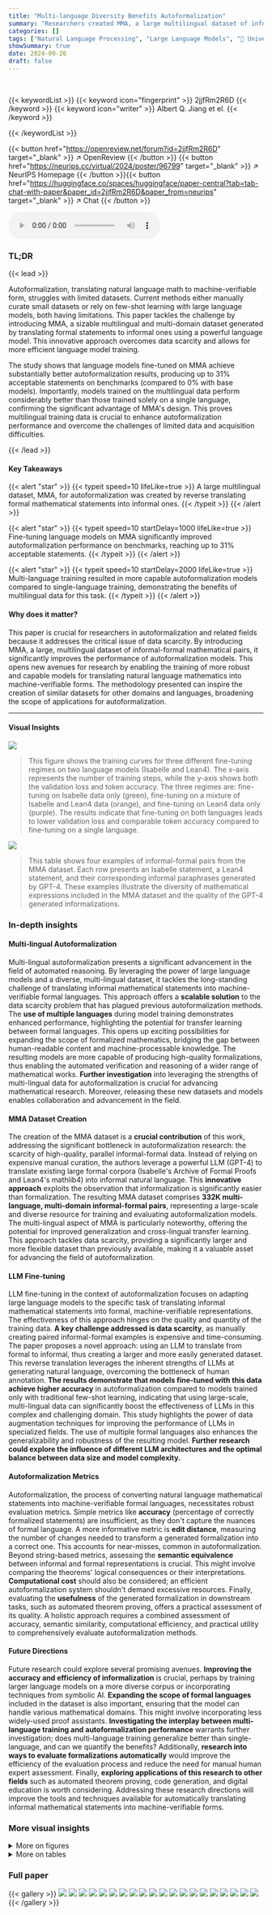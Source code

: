 ```yaml
---
title: "Multi-language Diversity Benefits Autoformalization"
summary: "Researchers created MMA, a large multilingual dataset of informal-formal mathematical pairs, leveraging a language model for reverse translation.  Fine-tuned models achieved significantly improved aut..."
categories: []
tags: ["Natural Language Processing", "Large Language Models", "🏢 University of Cambridge",]
showSummary: true
date: 2024-09-26
draft: false
---
```


<br>

{{< keywordList >}}
{{< keyword icon="fingerprint" >}} 2jjfRm2R6D {{< /keyword >}}
{{< keyword icon="writer" >}} Albert Q. Jiang et el. {{< /keyword >}}
 
{{< /keywordList >}}

{{< button href="https://openreview.net/forum?id=2jjfRm2R6D" target="_blank" >}}
↗ OpenReview
{{< /button >}}
{{< button href="https://neurips.cc/virtual/2024/poster/96799" target="_blank" >}}
↗ NeurIPS Homepage
{{< /button >}}{{< button href="https://huggingface.co/spaces/huggingface/paper-central?tab=tab-chat-with-paper&paper_id=2jjfRm2R6D&paper_from=neurips" target="_blank" >}}
↗ Chat
{{< /button >}}



<audio controls>
    <source src="https://ai-paper-reviewer.com/2jjfRm2R6D/podcast.wav" type="audio/wav">
    Your browser does not support the audio element.
</audio>


### TL;DR


{{< lead >}}

Autoformalization, translating natural language math to machine-verifiable form, struggles with limited datasets. Current methods either manually curate small datasets or rely on few-shot learning with large language models, both having limitations. This paper tackles the challenge by introducing MMA, a sizable multilingual and multi-domain dataset generated by translating formal statements to informal ones using a powerful language model. This innovative approach overcomes data scarcity and allows for more efficient language model training.

The study shows that language models fine-tuned on MMA achieve substantially better autoformalization results, producing up to 31% acceptable statements on benchmarks (compared to 0% with base models). Importantly,  models trained on the multilingual data perform considerably better than those trained solely on a single language, confirming the significant advantage of MMA's design.  This proves multilingual training data is crucial to enhance autoformalization performance and overcome the challenges of limited data and acquisition difficulties.

{{< /lead >}}


#### Key Takeaways

{{< alert "star" >}}
{{< typeit speed=10 lifeLike=true >}} A large multilingual dataset, MMA, for autoformalization was created by reverse translating formal mathematical statements into informal ones. {{< /typeit >}}
{{< /alert >}}

{{< alert "star" >}}
{{< typeit speed=10 startDelay=1000 lifeLike=true >}} Fine-tuning language models on MMA significantly improved autoformalization performance on benchmarks, reaching up to 31% acceptable statements. {{< /typeit >}}
{{< /alert >}}

{{< alert "star" >}}
{{< typeit speed=10 startDelay=2000 lifeLike=true >}} Multi-language training resulted in more capable autoformalization models compared to single-language training, demonstrating the benefits of multilingual data for this task.  {{< /typeit >}}
{{< /alert >}}

#### Why does it matter?
This paper is crucial for researchers in autoformalization and related fields because it addresses the critical issue of data scarcity. By introducing MMA, a large, multilingual dataset of informal-formal mathematical pairs, it significantly improves the performance of autoformalization models. This opens new avenues for research by enabling the training of more robust and capable models for translating natural language mathematics into machine-verifiable forms.  The methodology presented can inspire the creation of similar datasets for other domains and languages, broadening the scope of applications for autoformalization.

------
#### Visual Insights



![](https://ai-paper-reviewer.com/2jjfRm2R6D/figures_6_1.jpg)

> This figure shows the training curves for three different fine-tuning regimes on two language models (Isabelle and Lean4).  The x-axis represents the number of training steps, while the y-axis shows both the validation loss and token accuracy.  The three regimes are: fine-tuning on Isabelle data only (green), fine-tuning on a mixture of Isabelle and Lean4 data (orange), and fine-tuning on Lean4 data only (purple). The results indicate that fine-tuning on both languages leads to lower validation loss and comparable token accuracy compared to fine-tuning on a single language.





![](https://ai-paper-reviewer.com/2jjfRm2R6D/tables_1_1.jpg)

> This table shows four examples of informal-formal pairs from the MMA dataset.  Each row presents an Isabelle statement, a Lean4 statement, and their corresponding informal paraphrases generated by GPT-4. These examples illustrate the diversity of mathematical expressions included in the MMA dataset and the quality of the GPT-4 generated informalizations.





### In-depth insights


#### Multi-lingual Autoformalization
Multi-lingual autoformalization presents a significant advancement in the field of automated reasoning. By leveraging the power of large language models and a diverse, multi-lingual dataset, it tackles the long-standing challenge of translating informal mathematical statements into machine-verifiable formal languages.  This approach offers a **scalable solution** to the data scarcity problem that has plagued previous autoformalization methods.  The **use of multiple languages** during model training demonstrates enhanced performance, highlighting the potential for transfer learning between formal languages.  This opens up exciting possibilities for expanding the scope of formalized mathematics, bridging the gap between human-readable content and machine-processable knowledge.  The resulting models are more capable of producing high-quality formalizations, thus enabling the automated verification and reasoning of a wider range of mathematical works. **Further investigation** into leveraging the strengths of multi-lingual data for autoformalization is crucial for advancing mathematical research.  Moreover, releasing these new datasets and models enables collaboration and advancement in the field.

#### MMA Dataset Creation
The creation of the MMA dataset is a **crucial contribution** of this work, addressing the significant bottleneck in autoformalization research: the scarcity of high-quality, parallel informal-formal data.  Instead of relying on expensive manual curation, the authors leverage a powerful LLM (GPT-4) to translate existing large formal corpora (Isabelle's Archive of Formal Proofs and Lean4's mathlib4) into informal natural language. This **innovative approach** exploits the observation that informalization is significantly easier than formalization.  The resulting MMA dataset comprises **332K multi-language, multi-domain informal-formal pairs**, representing a large-scale and diverse resource for training and evaluating autoformalization models. The multi-lingual aspect of MMA is particularly noteworthy, offering the potential for improved generalization and cross-lingual transfer learning.  This approach tackles data scarcity, providing a significantly larger and more flexible dataset than previously available, making it a valuable asset for advancing the field of autoformalization.

#### LLM Fine-tuning
LLM fine-tuning in the context of autoformalization focuses on adapting large language models to the specific task of translating informal mathematical statements into formal, machine-verifiable representations.  The effectiveness of this approach hinges on the quality and quantity of the training data.  **A key challenge addressed is data scarcity**, as manually creating paired informal-formal examples is expensive and time-consuming.  The paper proposes a novel approach: using an LLM to translate from formal to informal, thus creating a larger and more easily generated dataset. This reverse translation leverages the inherent strengths of LLMs at generating natural language, overcoming the bottleneck of human annotation. **The results demonstrate that models fine-tuned with this data achieve higher accuracy** in autoformalization compared to models trained only with traditional few-shot learning, indicating that using large-scale, multi-lingual data can significantly boost the effectiveness of LLMs in this complex and challenging domain.  This study highlights the power of data augmentation techniques for improving the performance of LLMs in specialized fields.  The use of multiple formal languages also enhances the generalizability and robustness of the resulting model. **Further research could explore the influence of different LLM architectures and the optimal balance between data size and model complexity.**

#### Autoformalization Metrics
Autoformalization, the process of converting natural language mathematical statements into machine-verifiable formal languages, necessitates robust evaluation metrics.  Simple metrics like **accuracy** (percentage of correctly formalized statements) are insufficient, as they don't capture the nuances of formal language. A more informative metric is **edit distance**, measuring the number of changes needed to transform a generated formalization into a correct one.  This accounts for near-misses, common in autoformalization.  Beyond string-based metrics, assessing the **semantic equivalence** between informal and formal representations is crucial.  This might involve comparing the theorems' logical consequences or their interpretations. **Computational cost** should also be considered; an efficient autoformalization system shouldn't demand excessive resources.  Finally, evaluating the **usefulness** of the generated formalization in downstream tasks, such as automated theorem proving, offers a practical assessment of its quality.  A holistic approach requires a combined assessment of accuracy, semantic similarity, computational efficiency, and practical utility to comprehensively evaluate autoformalization methods.

#### Future Directions
Future research could explore several promising avenues. **Improving the accuracy and efficiency of informalization** is crucial, perhaps by training larger language models on a more diverse corpus or incorporating techniques from symbolic AI.  **Expanding the scope of formal languages** included in the dataset is also important, ensuring that the model can handle various mathematical domains. This might involve incorporating less widely-used proof assistants.  **Investigating the interplay between multi-language training and autoformalization performance** warrants further investigation; does multi-language training generalize better than single-language, and can we quantify the benefits? Additionally, **research into ways to evaluate formalizations automatically** would improve the efficiency of the evaluation process and reduce the need for manual human expert assessment.  Finally, **exploring applications of this research to other fields** such as automated theorem proving, code generation, and digital education is worth considering.  Addressing these research directions will improve the tools and techniques available for automatically translating informal mathematical statements into machine-verifiable forms.


### More visual insights

<details>
<summary>More on figures
</summary>


![](https://ai-paper-reviewer.com/2jjfRm2R6D/figures_7_1.jpg)

> This figure shows the effort required to correct 100 model-generated formalizations in Isabelle and Lean4 for four different model training scenarios: no fine-tuning, fine-tuning on Isabelle only, fine-tuning on Lean4 only, and fine-tuning on both Isabelle and Lean4.  The results are displayed using bar charts, separated by model (LLaMA and Mistral) and formal language (Isabelle and Lean4).  The chart demonstrates that models fine-tuned on both languages generally require less effort to correct.


![](https://ai-paper-reviewer.com/2jjfRm2R6D/figures_14_1.jpg)

> This figure shows the training curves for LLaMA model fine-tuned on different datasets: only Isabelle data, only Lean4 data, and both Isabelle and Lean4 data.  The plots show both training loss and token accuracy. The results indicate that fine-tuning with data from multiple formal languages leads to lower validation loss and higher accuracy compared to using data from a single formal language.


![](https://ai-paper-reviewer.com/2jjfRm2R6D/figures_15_1.jpg)

> This figure shows the training curves of three models fine-tuned on different datasets. The x-axis represents the training steps, while the y-axis shows the loss and token accuracy on the Isabelle and Lean4 validation sets. The results indicate that fine-tuning on both Isabelle and Lean4 datasets yields lower validation loss and higher accuracy than fine-tuning on only one dataset.


![](https://ai-paper-reviewer.com/2jjfRm2R6D/figures_16_1.jpg)

> The figure shows the training curves for three different fine-tuning regimes on two language models. The x-axis represents the training steps, while the y-axis represents both the validation loss and token accuracy. The three regimes are: fine-tuning on Isabelle data only (green), fine-tuning on both Isabelle and Lean4 data (orange), and fine-tuning on Lean4 data only (purple).  The results indicate that fine-tuning on multiple languages leads to lower validation loss and higher accuracy compared to single-language fine-tuning.


</details>




<details>
<summary>More on tables
</summary>


![](https://ai-paper-reviewer.com/2jjfRm2R6D/tables_3_1.jpg)
> The table presents statistics of the MMA dataset, including the number of data points, the average, median, minimum and maximum lengths of informal and formal statements. The bottom part shows the categorization of errors found in a manual evaluation of 200 randomly selected informal-formal pairs from the dataset, breaking down the error types.

![](https://ai-paper-reviewer.com/2jjfRm2R6D/tables_4_1.jpg)
> The table shows statistics of the MMA dataset, including the number of data points, the average, median, minimum, and maximum length of informal and formal statements in characters. The lower part shows the categorization of errors found in a manual evaluation of 200 informalized statements, indicating the frequency of different error types such as hallucination, misunderstanding concepts, incorrect assumptions, conclusions, and types.

![](https://ai-paper-reviewer.com/2jjfRm2R6D/tables_8_1.jpg)
> This table presents a two-part statistical analysis of the MMA dataset. The top part displays statistics such as the number of data points, mean, median, min, and max character lengths of informal and formal statements (in Isabelle and Lean4). The bottom part shows the categorization of errors found in a manual evaluation of 200 randomly selected informal-formal pairs, classifying each error into categories like hallucination, misunderstanding of concepts, incorrect assumptions, etc.

</details>




### Full paper

{{< gallery >}}
<img src="https://ai-paper-reviewer.com/2jjfRm2R6D/1.png" class="grid-w50 md:grid-w33 xl:grid-w25" />
<img src="https://ai-paper-reviewer.com/2jjfRm2R6D/2.png" class="grid-w50 md:grid-w33 xl:grid-w25" />
<img src="https://ai-paper-reviewer.com/2jjfRm2R6D/3.png" class="grid-w50 md:grid-w33 xl:grid-w25" />
<img src="https://ai-paper-reviewer.com/2jjfRm2R6D/4.png" class="grid-w50 md:grid-w33 xl:grid-w25" />
<img src="https://ai-paper-reviewer.com/2jjfRm2R6D/5.png" class="grid-w50 md:grid-w33 xl:grid-w25" />
<img src="https://ai-paper-reviewer.com/2jjfRm2R6D/6.png" class="grid-w50 md:grid-w33 xl:grid-w25" />
<img src="https://ai-paper-reviewer.com/2jjfRm2R6D/7.png" class="grid-w50 md:grid-w33 xl:grid-w25" />
<img src="https://ai-paper-reviewer.com/2jjfRm2R6D/8.png" class="grid-w50 md:grid-w33 xl:grid-w25" />
<img src="https://ai-paper-reviewer.com/2jjfRm2R6D/9.png" class="grid-w50 md:grid-w33 xl:grid-w25" />
<img src="https://ai-paper-reviewer.com/2jjfRm2R6D/10.png" class="grid-w50 md:grid-w33 xl:grid-w25" />
<img src="https://ai-paper-reviewer.com/2jjfRm2R6D/11.png" class="grid-w50 md:grid-w33 xl:grid-w25" />
<img src="https://ai-paper-reviewer.com/2jjfRm2R6D/12.png" class="grid-w50 md:grid-w33 xl:grid-w25" />
<img src="https://ai-paper-reviewer.com/2jjfRm2R6D/13.png" class="grid-w50 md:grid-w33 xl:grid-w25" />
<img src="https://ai-paper-reviewer.com/2jjfRm2R6D/14.png" class="grid-w50 md:grid-w33 xl:grid-w25" />
<img src="https://ai-paper-reviewer.com/2jjfRm2R6D/15.png" class="grid-w50 md:grid-w33 xl:grid-w25" />
<img src="https://ai-paper-reviewer.com/2jjfRm2R6D/16.png" class="grid-w50 md:grid-w33 xl:grid-w25" />
<img src="https://ai-paper-reviewer.com/2jjfRm2R6D/17.png" class="grid-w50 md:grid-w33 xl:grid-w25" />
<img src="https://ai-paper-reviewer.com/2jjfRm2R6D/18.png" class="grid-w50 md:grid-w33 xl:grid-w25" />
<img src="https://ai-paper-reviewer.com/2jjfRm2R6D/19.png" class="grid-w50 md:grid-w33 xl:grid-w25" />
<img src="https://ai-paper-reviewer.com/2jjfRm2R6D/20.png" class="grid-w50 md:grid-w33 xl:grid-w25" />
{{< /gallery >}}